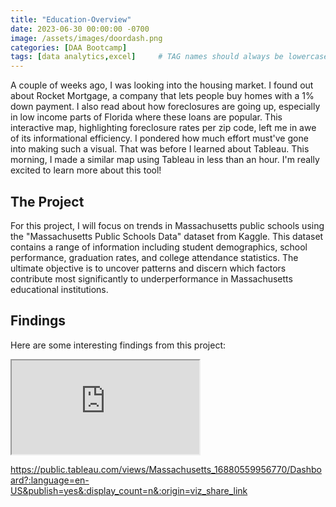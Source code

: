 ```yaml
---
title: "Education-Overview"
date: 2023-06-30 00:00:00 -0700
image: /assets/images/doordash.png
categories: [DAA Bootcamp]
tags: [data analytics,excel]     # TAG names should always be lowercase
---
```


A couple of weeks ago, I was looking into the housing market. I found out about Rocket Mortgage, a company that lets people buy homes with a 1% down payment. I also read about how foreclosures are going up, especially in low income parts of Florida where these loans are popular. This interactive map, highlighting foreclosure rates per zip code, left me in awe of its informational efficiency. I pondered how much effort must've gone into making such a visual. That was before I learned about Tableau. This morning, I made a similar map using Tableau in less than an hour. I'm really excited to learn more about this tool!

## The Project

For this project, I will focus on trends in Massachusetts public schools using the "Massachusetts Public Schools Data" dataset from Kaggle. This dataset contains a range of information including student demographics, school performance, graduation rates, and college attendance statistics. The ultimate objective is to uncover patterns and discern which factors contribute most significantly to underperformance in Massachusetts educational institutions.

## Findings

Here are some interesting findings from this project:


<iframe src="https://public.tableau.com/views/Massachusetts_16880559956770/Dashboard?:language=en-US&publish=yes&:display_count=n&:origin=viz_share_link"></iframe>







https://public.tableau.com/views/Massachusetts_16880559956770/Dashboard?:language=en-US&publish=yes&:display_count=n&:origin=viz_share_link